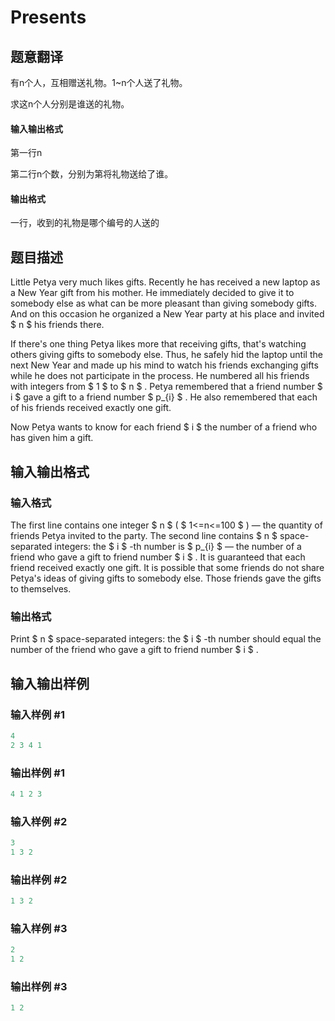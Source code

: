 # Presents

## 题意翻译

有n个人，互相赠送礼物。1~n个人送了礼物。

求这n个人分别是谁送的礼物。

#### 输入输出格式

第一行n

第二行n个数，分别为第将礼物送给了谁。

#### 输出格式

一行，收到的礼物是哪个编号的人送的

## 题目描述

Little Petya very much likes gifts. Recently he has received a new laptop as a New Year gift from his mother. He immediately decided to give it to somebody else as what can be more pleasant than giving somebody gifts. And on this occasion he organized a New Year party at his place and invited $ n $ his friends there.

If there's one thing Petya likes more that receiving gifts, that's watching others giving gifts to somebody else. Thus, he safely hid the laptop until the next New Year and made up his mind to watch his friends exchanging gifts while he does not participate in the process. He numbered all his friends with integers from $ 1 $ to $ n $ . Petya remembered that a friend number $ i $ gave a gift to a friend number $ p_{i} $ . He also remembered that each of his friends received exactly one gift.

Now Petya wants to know for each friend $ i $ the number of a friend who has given him a gift.

## 输入输出格式

### 输入格式

The first line contains one integer $ n $ ( $ 1<=n<=100 $ ) — the quantity of friends Petya invited to the party. The second line contains $ n $ space-separated integers: the $ i $ -th number is $ p_{i} $ — the number of a friend who gave a gift to friend number $ i $ . It is guaranteed that each friend received exactly one gift. It is possible that some friends do not share Petya's ideas of giving gifts to somebody else. Those friends gave the gifts to themselves.

### 输出格式

Print $ n $ space-separated integers: the $ i $ -th number should equal the number of the friend who gave a gift to friend number $ i $ .

## 输入输出样例

### 输入样例 #1

```cpp
4
2 3 4 1

```
### 输出样例 #1

```cpp
4 1 2 3

```
### 输入样例 #2

```cpp
3
1 3 2

```
### 输出样例 #2

```cpp
1 3 2

```
### 输入样例 #3

```cpp
2
1 2

```
### 输出样例 #3

```cpp
1 2

```
